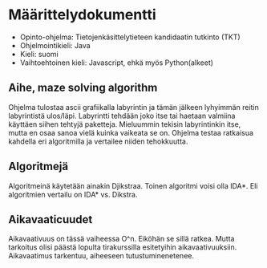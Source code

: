 # Määrittelydokumentti
- Opinto-ohjelma: Tietojenkäsittelytieteen kandidaatin tutkinto (TKT)
- Ohjelmointikieli: Java
- Kieli: suomi
- Vaihtoehtoinen kieli: Javascript, ehkä myös Python(alkeet)


## Aihe, maze solving algorithm
Ohjelma tulostaa ascii grafiikalla labyrintin ja tämän jälkeen lyhyimmän reitin labyrintistä ulos/läpi. Labyrintti tehdään joko itse tai haetaan valmiina käyttäen siihen tehtyjä paketteja. Mieluummin tekisin labyrintinkin itse, mutta en osaa sanoa vielä kuinka vaikeata se on. Ohjelma testaa ratkaisua kahdella eri algoritmilla ja vertailee niiden tehokkuutta.

## Algoritmejä

Algoritmeinä käytetään ainakin Djikstraa. Toinen algoritmi voisi olla IDA*. Eli algoritmien vertailu on IDA* vs. Dikstra.

## Aikavaaticuudet
Aikavaativuus on tässä vaiheessa O^n. Eiköhän se sillä ratkea. Mutta tarkoitus olisi päästä lopulta tirakurssilla esitetyihin aikavaativuuksiin. Aikavaatimus tarkentuu, aiheeseen tutustuminenetenee.